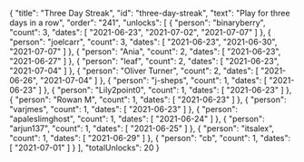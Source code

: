 {
  "title": "Three Day Streak",
  "id": "three-day-streak",
  "text": "Play for three days in a row",
  "order": "241",
  "unlocks": [
    {
      "person": "binaryberry",
      "count": 3,
      "dates": [
        "2021-06-23",
        "2021-07-02",
        "2021-07-07"
      ]
    },
    {
      "person": "joelcarr",
      "count": 3,
      "dates": [
        "2021-06-23",
        "2021-06-30",
        "2021-07-07"
      ]
    },
    {
      "person": "Ania",
      "count": 2,
      "dates": [
        "2021-06-23",
        "2021-06-27"
      ]
    },
    {
      "person": "leaf",
      "count": 2,
      "dates": [
        "2021-06-23",
        "2021-07-04"
      ]
    },
    {
      "person": "Oliver Turner",
      "count": 2,
      "dates": [
        "2021-06-26",
        "2021-07-04"
      ]
    },
    {
      "person": "j-sheps",
      "count": 1,
      "dates": [
        "2021-06-23"
      ]
    },
    {
      "person": "Lily2point0",
      "count": 1,
      "dates": [
        "2021-06-23"
      ]
    },
    {
      "person": "Rowan M",
      "count": 1,
      "dates": [
        "2021-06-23"
      ]
    },
    {
      "person": "varjmes",
      "count": 1,
      "dates": [
        "2021-06-23"
      ]
    },
    {
      "person": "apaleslimghost",
      "count": 1,
      "dates": [
        "2021-06-24"
      ]
    },
    {
      "person": "arjun137",
      "count": 1,
      "dates": [
        "2021-06-25"
      ]
    },
    {
      "person": "itsalex",
      "count": 1,
      "dates": [
        "2021-06-29"
      ]
    },
    {
      "person": "cb",
      "count": 1,
      "dates": [
        "2021-07-01"
      ]
    }
  ],
  "totalUnlocks": 20
}